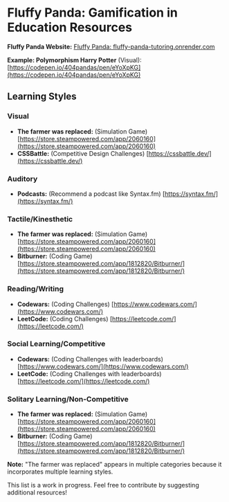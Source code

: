 # Fluffy Panda: Gamification in Education Resources

**Fluffy Panda Website:**  [Fluffy Panda: fluffy-panda-tutoring.onrender.com](http://fluffy-panda-tutoring.onrender.com)

**Example: Polymorphism Harry Potter** (Visual):  
[https://codepen.io/404pandas/pen/eYoXpKG](https://codepen.io/404pandas/pen/eYoXpKG)

## Learning Styles

### Visual
* **The farmer was replaced:** (Simulation Game) [https://store.steampowered.com/app/2060160](https://store.steampowered.com/app/2060160)
* **CSSBattle:** (Competitive Design Challenges) [https://cssbattle.dev/](https://cssbattle.dev/)

### Auditory
* **Podcasts:**  (Recommend a podcast like Syntax.fm) [https://syntax.fm/](https://syntax.fm/)

### Tactile/Kinesthetic
* **The farmer was replaced:** (Simulation Game) [https://store.steampowered.com/app/2060160](https://store.steampowered.com/app/2060160)
* **Bitburner:** (Coding Game) [https://store.steampowered.com/app/1812820/Bitburner/](https://store.steampowered.com/app/1812820/Bitburner/)

### Reading/Writing
* **Codewars:** (Coding Challenges) [https://www.codewars.com/](https://www.codewars.com/)
* **LeetCode:** (Coding Challenges) [https://leetcode.com/](https://leetcode.com/)

### Social Learning/Competitive
* **Codewars:** (Coding Challenges with leaderboards) [https://www.codewars.com/](https://www.codewars.com/)
* **LeetCode:** (Coding Challenges with leaderboards) [https://leetcode.com/](https://leetcode.com/)

### Solitary Learning/Non-Competitive
* **The farmer was replaced:** (Simulation Game) [https://store.steampowered.com/app/2060160](https://store.steampowered.com/app/2060160)
* **Bitburner:** (Coding Game) [https://store.steampowered.com/app/1812820/Bitburner/](https://store.steampowered.com/app/1812820/Bitburner/)

**Note:** "The farmer was replaced" appears in multiple categories because it incorporates multiple learning styles.

This list is a work in progress. Feel free to contribute by suggesting additional resources!
